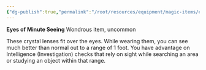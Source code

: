 ```yaml
---
{"dg-publish":true,"permalink":"/root/resources/equipment/magic-items/eyes-of-minute-seeing/","title":"Eyes of Minute Seeing"}
---
```


**Eyes of Minute Seeing**
Wondrous item, uncommon

These crystal lenses fit over the eyes. While wearing them, you can see much better than normal out to a range of 1 foot. You have advantage on Intelligence (Investigation) checks that rely on sight while searching an area or studying an object within that range.
